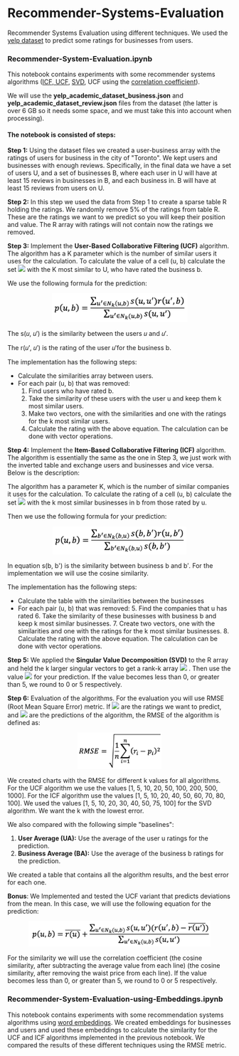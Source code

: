 # Recommender-Systems-Evaluation
Recommender Systems Evaluation using different techniques.
We used the [yelp dataset](https://www.yelp.com/dataset) to predict some ratings for businesses from users.


### Recommender-System-Evaluation.ipynb
This notebook contains experiments with some recommender systems algorithms ([ICF, UCF](https://en.wikipedia.org/wiki/Collaborative_filtering), [SVD](https://en.wikipedia.org/wiki/Singular_value_decomposition), UCF using the [correlation coefficient](https://en.wikipedia.org/wiki/Pearson_correlation_coefficient)).

We will use the **yelp_academic_dataset_business.json** and
**yelp_academic_dataset_review.json** files from the dataset (the latter is over 6 GB so it needs some space, and
we must take this into account when processing).

#### The notebook is consisted of steps:

**Step 1:** Using the dataset files we created a user-business array with the ratings of
users for business in the city of "Toronto". We kept users and businesses with enough reviews.
Specifically, in the final data we have a set of users U, and a set of businesses
B, where each user in U will have at least 15 reviews in businesses in B, and each business in.
B will have at least 15 reviews from users on U.

**Step 2:** In this step we used the data from Step 1 to create a sparse table
R holding the ratings. We randomly remove 5% of the ratings from table R. These are the ratings we want to
we predict so you will keep their position and value. The R array with ratings will not contain
now the ratings we removed.

**Step 3:** Implement the **User-Based Collaborative Filtering (UCF)** algorithm. The algorithm has a K parameter
which is the number of similar users it uses for the calculation. To calculate the value of a cell (u, b)
calculate the set <img src="https://render.githubusercontent.com/render/math?math=N_K(u, b)"> with the K most similar to U, who have rated the business b. 

We use the following formula for the prediction:

<p align="center">
<img src="https://github.com/AlexandrosAlexiou/Recommender-Systems-Evaluation/blob/main/formulae/ucf.png" alt="UCF" width="305"/>
</p>

The s(𝑢, 𝑢′) is the similarity between the users 𝑢 and 𝑢′.

The r(𝑢', 𝑢′) is the rating of the user 𝑢′for the business b.

The implementation has the following steps:

- Calculate the similarities array between users.
- For each pair (u, b) that was removed:
    1. Find users who have rated b.
    2. Take the similarity of these users with the user u and keep them k most similar
       users.
    3. Make two vectors, one with the similarities and one with the ratings for the k most
       similar users.
    4. Calculate the rating with the above equation. The calculation can be done with
       vector operations.
       

**Step 4:** Implement the **Item-Based Collaborative Filtering (ICF)** algorithm. The algorithm is essentially the
same as the one in Step 3, we just work with the inverted table and exchange users and
businesses and vice versa. Below is the description:

The algorithm has a parameter K, which is the number of similar companies it uses for the calculation. To
calculate the rating of a cell (u, b) calculate the set <img src="https://render.githubusercontent.com/render/math?math=N_k(b,u)"> with the k most similar businesses in
b from those rated by u. 

Then we use the following formula for your prediction:

<p align="center">
<img src="https://github.com/AlexandrosAlexiou/Recommender-Systems-Evaluation/blob/main/formulae/icf.png" alt="ICF" width="300"/>
</p>

In equation s(b, b') is the similarity between business b and b′. For the implementation we will use the cosine similarity.

The implementation has the following steps:

- Calculate the table with the similarities between the businesses
- For each pair (u, b) that was removed:
    5. Find the companies that u has rated
    6. Take the similarity of these businesses with business b and keep k most
       similar businesses.
    7. Create two vectors, one with the similarities and one with the ratings for the k most similar
       businesses.
    8. Calculate the rating with the above equation. The calculation can be done with
       vector operations.

**Step 5:** We applied the **Singular Value Decomposition (SVD)** to the R array and held the k larger
singular vectors to get a rank-k array <img src="https://render.githubusercontent.com/render/math?math=R_k(u, b)"> . Then use the value <img src="https://render.githubusercontent.com/render/math?math=p(u, b) = R_k(u, b)"> 
for your prediction. If the value becomes less than 0, or greater than 5, we round to 0 or 5 respectively.

**Step 6:** Evaluation of the algorithms. For the evaluation you will use RMSE (Root Mean
Square Error) metric. If <img src="https://render.githubusercontent.com/render/math?math=r_1, r_2, ..., r_n"> are the ratings we want to predict, and <img src="https://render.githubusercontent.com/render/math?math=p_1, p_2, ..., p_n"> are the
predictions of the algorithm, the RMSE of the algorithm is defined as:

<p align="center">
<img src="https://github.com/AlexandrosAlexiou/Recommender-Systems-Evaluation/blob/main/formulae/rmse.png" alt="RMSE" width="190"/>
</p>

We created charts with the RMSE for different k values for all algorithms. For
the UCF algorithm we use the values [1, 5, 10, 20, 50, 100, 200, 500, 1000]. For the ICF algorithm
use the values [1, 5, 10, 20, 40, 50, 60, 70, 80, 100]. We used the values [1, 5, 10, 20, 30, 40, 50, 75, 100] for the SVD algorithm. We want the k with the lowest error.

We also compared with the following simple "baselines":

1. **User Average (UA):** Use the average of the user u ratings for the prediction.
2. **Business Average (BA):** Use the average of the business b ratings for the prediction.

We created a table that contains all the algorithm results, and the best error for each one.

**Bonus**: We Implemented and tested the UCF variant that predicts deviations from the mean.
In this case, we will use the following equation for the prediction:

<p align="center">
<img src="https://github.com/AlexandrosAlexiou/Recommender-Systems-Evaluation/blob/main/formulae/ucf_pcc.png" alt="UCF PCC" width="410"/>
</p>

For the similarity we will use the correlation coefficient (the cosine similarity, after subtracting the average value from each line) (the cosine similarity, after removing the waist
price from each line). If the value becomes less than 0, or greater than 5, we round to 0 or 5 respectively.


### Recommender-System-Evaluation-using-Embeddings.ipynb
This notebook contains experiments with some recommendation systems algorithms using [word embeddings](https://en.wikipedia.org/wiki/Word_embedding). 
We created embeddings for businesses and users and used these embeddings to calculate the similarity for the UCF and ICF algorithms implemented in the previous notebook. 
We compared the results of these different techniques using the RMSE metric.
